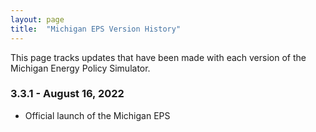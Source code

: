 ```yaml
---
layout: page
title:	"Michigan EPS Version History"
---
```

This page tracks updates that have been made with each version of the Michigan Energy Policy Simulator.

### **3.3.1 - August 16, 2022**

* Official launch of the Michigan EPS
